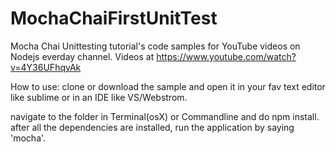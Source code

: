 # MochaChaiFirstUnitTest
Mocha Chai Unittesting tutorial's code samples for YouTube videos on Nodejs everday channel. 
Videos at https://www.youtube.com/watch?v=4Y36UFhqvAk

How to use: clone or download the sample and open it in your fav text editor like sublime or in an IDE like VS/Webstrom.

navigate to the folder in Terminal(osX) or Commandline and do npm install. after all the dependencies are installed, run the application by saying 'mocha'.
